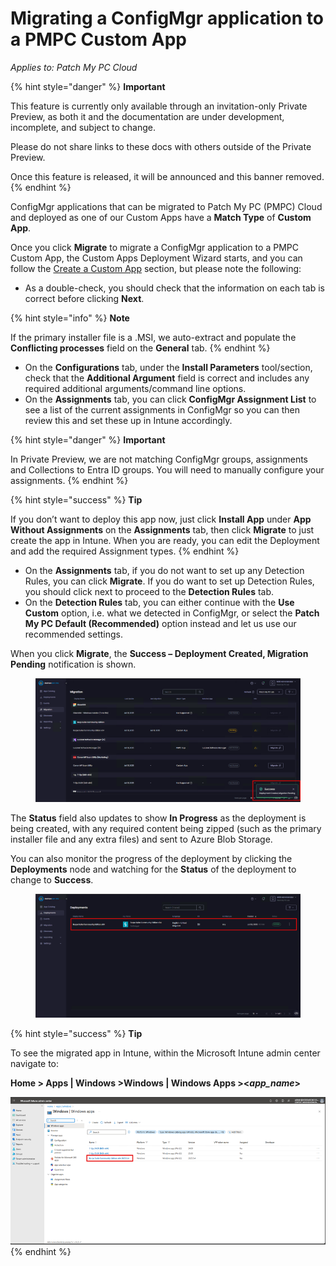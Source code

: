 # Migrating a ConfigMgr application to a PMPC Custom App

_Applies to: Patch My PC Cloud_

{% hint style="danger" %}
**Important**

This feature is currently only available through an invitation-only Private Preview, as both it and the documentation are under development, incomplete, and subject to change.

Please do not share links to these docs with others outside of the Private Preview.

Once this feature is released, it will be announced and this banner removed.
{% endhint %}

ConfigMgr applications that can be migrated to Patch My PC (PMPC) Cloud and deployed as one of our Custom Apps have a **Match Type** of **Custom App**.

Once you click **Migrate** to migrate a ConfigMgr application to a PMPC Custom App, the Custom Apps Deployment Wizard starts, and you can follow the [Create a Custom App](../../custom-apps/create-a-custom-app/) section, but please note the following:

* As a double-check, you should check that the information on each tab is correct before clicking **Next**.

{% hint style="info" %}
**Note**

If the primary installer file is a .MSI, we auto-extract and populate the **Conflicting processes** field on the **General** tab.
{% endhint %}

* On the **Configurations** tab, under the **Install Parameters** tool/section, check that the **Additional Argument** field is correct and includes any required additional arguments/command line options.
* On the **Assignments** tab, you can click **ConfigMgr Assignment List** to see a list of the current assignments in ConfigMgr so you can then review this and set these up in Intune accordingly.

{% hint style="danger" %}
**Important**

In Private Preview, we are not matching ConfigMgr groups, assignments and Collections to Entra ID groups. You will need to manually configure your assignments.
{% endhint %}

{% hint style="success" %}
**Tip**

If you don’t want to deploy this app now, just click **Install App** under **App Without Assignments** on the **Assignments** tab, then click **Migrate** to just create the app in Intune. When you are ready, you can edit the Deployment and add the required Assignment types.
{% endhint %}

* On the **Assignments** tab, if you do not want to set up any Detection Rules, you can click **Migrate**. If you do want to set up Detection Rules, you should click next to proceed to the **Detection Rules** tab.
* On the **Detection Rules** tab, you can either continue with the **Use Custom** option, i.e. what we detected in ConfigMgr, or select the **Patch My PC Default (Recommended)** option instead and let us use our recommended settings.

When you click **Migrate**, the **Success – Deployment Created, Migration Pending** notification is shown.

<figure><img src="../../../_images/gitbook/image%20%287%29.png" alt="“Migrate, the Success – Deployment Created, Migration Pending” notification" width="563"><figcaption></figcaption></figure>

The **Status** field also updates to show **In Progress** as the deployment is being created, with any required content being zipped (such as the primary installer file and any extra files) and sent to Azure Blob Storage.

You can also monitor the progress of the deployment by clicking the **Deployments** node and watching for the **Status** of the deployment to change to **Success**.

<figure><img src="../../../_images/gitbook/image%20%288%29.png" alt="Monitoring the status of the deployment" width="563"><figcaption></figcaption></figure>

{% hint style="success" %}
**Tip**

To see the migrated app in Intune, within the Microsoft Intune admin center navigate to:

**Home > Apps | Windows >Windows | Windows Apps ><**_**app\_name**_**>**

![Migrated app in Intune](<../../../_images/gitbook/image%20%289).png>)
{% endhint %}

